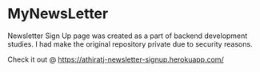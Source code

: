 # MyNewsLetter
Newsletter Sign Up page was created as a part of backend development studies. I had make the original repository private due to security reasons.

Check it out @ https://athiratj-newsletter-signup.herokuapp.com/
